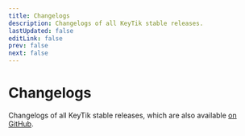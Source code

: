 ```yaml
---
title: Changelogs
description: Changelogs of all KeyTik stable releases.
lastUpdated: false
editLink: false
prev: false
next: false
---
```


<script setup>
import ChangelogsList from "@theme/components/ChangelogsList.vue";
</script>

# Changelogs

Changelogs of all KeyTik stable releases, which are also available [on GitHub](https://github.com/Fajar-RahmadJaya/KeyTik/releases).

<ChangelogsList />
